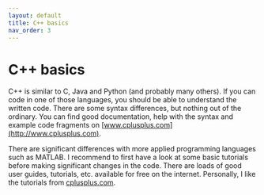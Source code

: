 ```yaml
---
layout: default
title: C++ basics
nav_order: 3
---
```



# C++ basics

C++ is similar to C, Java and Python (and probably many others). If you can code in one of those languages, you should be able to understand the written code. There are some syntax differences, but nothing out of the ordinary. You can find good documentation, help with the syntax and example code fragments on [www.cplusplus.com](http://www.cplusplus.com).

There are significant differences with more applied programming languages such as MATLAB. I recommend to first have a look at some basic tutorials before making significant changes in the code. There are loads of good user guides, tutorials, etc. available for free on the internet. Personally, I like the tutorials from [cplusplus.com](http://www.cplusplus.com/doc/tutorial/).
